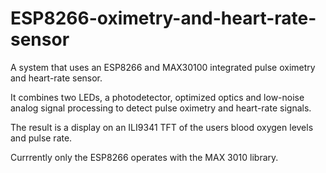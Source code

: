 # ESP8266-oximetry-and-heart-rate-sensor

A system that uses an ESP8266 and MAX30100 integrated pulse oximetry and heart-rate sensor.

It combines two LEDs, a photodetector, optimized optics and low-noise analog signal processing to detect pulse oximetry
and heart-rate signals.

The result is a display on an ILI9341 TFT of the users blood oxygen levels and pulse rate.

Currrently only the ESP8266 operates with the MAX 3010 library.
